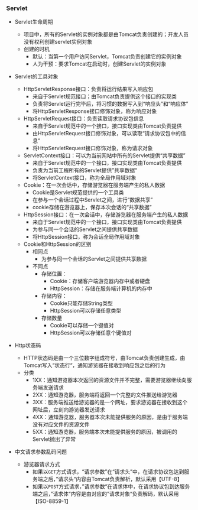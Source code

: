 ### Servlet
- Servlet生命周期
    - 项目中，所有的Servlet的实例对象都是由Tomcat负责创建的；开发人员没有权利创建servlet实例对象
    - 创建的时机
        - 默认：当第一个用户访问Servlet，Tomcat负责创建它的实例对象
        - 人为干预：要求Tomcat在启动时，创建Servlet的实例对象
- Servlet的工具对象
    - HttpServletResponse接口：负责将运行结果写入响应包
        - 来自于Servlet规范接口；由Tomcat负责提供这个接口的实现类
        - 负责将Servlet运行完毕后，将习惯的数据写入到“响应头”和“响应体”
        - 将HttpServletResponse接口修饰对象，称为响应对象
    - HttpServletRequest接口：负责读取请求协议包信息
        - 来自于Servlet规范中的一个接口，接口实现类由Tomcat负责提供
        - 由HttpServletRequest接口修饰对象，可以读取“请求协议包中的信息”
        - 将HttpServletRequest接口修饰对象，称为请求对象
    - ServletContext接口：可以为当前网站中所有的Servlet提供“共享数据”
        - 来自于Servlet规范中的一个接口，接口实现类由Tomcat负责提供
        - 负责为当前工程所有的Servlet提供”共享数据“
        - 将ServletContext接口，称为全局作用域对象
    - Cookie：在一次会话中，存储游览器在服务端产生的私人数据
        - Cookie是Servlet规范提供的一个工具类
        - 在参与一个会话过程中Servlet之间，进行“数据共享”
        - cookie存储在游览器上，保存本次会话的“共享数据”
    - HttpSession接口：在一次会话中，存储游览器在服务端产生的私人数据
        - 来自于Servlet规范中的一个接口，接口实现类由Tomcat负责提供
        - 为参与同一个会话的Servlet之间提供共享数据
        - 将HttpSession接口，称为会话全局作用域对象
    - Cookie和HttpSession的区别
        - 相同点
            - 为参与同一个会话的Servlet之间提供共享数据
        - 不同点
            - 存储位置：
                - Cookie：存储客户端游览器内存中或者硬盘
                - HttpSession：存储在服务端计算机的内存中
            - 存储内容：
                - Cookie只能存储String类型
                - HttpSession可以存储任意类型
            - 存储数量
                - Cookie可以存储一个键值对
                - HttpSession可以存储任意个键值对

- Http状态码
    - HTTP状态码是由一个三位数字组成符号，由Tomcat负责创建生成，由Tomcat写入“状态行“，通知游览器在接收到响应包之后的行为
    - 分类
        - 1XX：通知游览器本次返回的资源文件并不完整，需要游览器继续向服务端发送请求
        - 2XX：通知游览器，服务端将返回一个完整的文件推送给游览器
        - 3XX：服务端推送给游览器的是一个网址，要求游览器在接收到这个网址后，立刻向游览器发送请求
        - 4XX：通知游览器，服务器本次未能提供服务的原因，是由于服务端没有对应文件的资源文件
        - 5XX：通知游览器，服务端本次未能提供服务的原因，被调用的Servlet抛出了异常
- 中文请求参数乱码问题
    - 游览器请求方式
        - 如果以`GET`方式请求，“请求参数”在“请求头”中，在请求协议包达到服务端之后，”请求头“内容由Tomcat负责解析，默认采用【UTF-8】
        - 如果以`POST`方式请求，”请求参数“在请求体中，在请求协议包到达服务端之后，”请求体“内容是由对应的”请求对象“负责解码，默认采用【ISO-8859-1】
